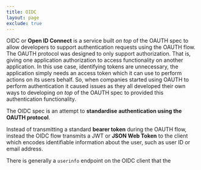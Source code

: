 ```yaml
---
title: OIDC
layout: page
exclude: true
---
```


OIDC or **Open ID Connect** is a service built *on top* of the OAUTH spec to allow developers to support authentication requests using the OAUTH flow. The OAUTH protocol was designed to only support authorization. That is, giving one application authorization to access functionality on another application. In this use case, identifying tokens are unnecessary, the application simply needs an access token which it can use to perform actions on its users behalf. So, when companies started using OAUTH to perform authentication it caused issues as they all developed their own ways to developing *on top* of the OAUTH spec to provided this authentication functionality.

The OIDC spec is an attempt to **standardise authentication using the OAUTH protocol**.

Instead of transmitting a standard **bearer token** during the OAUTH flow, instead the OIDC flow transmits a JWT or **JSON Web Token** to the client which encodes identifiable information about the user, such as user ID or email address.

There is generally a `userinfo` endpoint on the OIDC client that the 
<!--stackedit_data:
eyJoaXN0b3J5IjpbLTEyNTAxMzk5OF19
-->